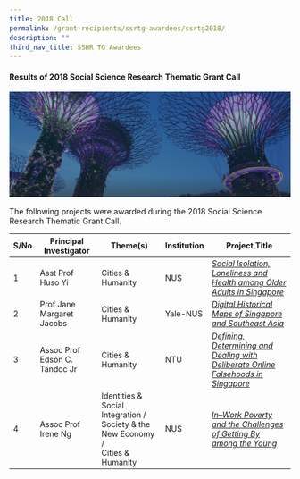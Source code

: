 ```yaml
---
title: 2018 Call
permalink: /grant-recipients/ssrtg-awardees/ssrtg2018/
description: ""
third_nav_title: SSHR TG Awardees
---
```

#### **Results of 2018 Social Science Research Thematic Grant Call**
![](/images/hero-banner.png)

The following projects were awarded during the 2018 Social Science Research Thematic Grant Call. 


| S/No | Principal<br>Investigator | Theme(s) |Institution |Project Title |
| -------- | -------- | -------- | -------- |-------- |
| 1 | Asst Prof Huso Yi | Cities &amp; Humanity |NUS |*[Social Isolation, Loneliness and Health among Older Adults in Singapore](https://www.ssrc.edu.sg/projects/thematic-grant/huso2018/)*  |
| 2 |  Prof Jane Margaret Jacobs | Cities &amp; Humanity | Yale-NUS |*[Digital Historical Maps of Singapore and Southeast Asia](https://www.ssrc.edu.sg/projects/thematic-grant/jane2018/)* |
| 3 |  Assoc Prof Edson C. Tandoc Jr | Cities &amp; Humanity | NTU | *[Defining, Determining and Dealing with Deliberate Online Falsehoods in Singapore](https://www.ssrc.edu.sg/projects/thematic-grant/edson2018/)* |
| 4 |  Assoc Prof Irene Ng | Identities &amp; <br>Social Integration / Society &amp; the New Economy / <br> Cities &amp; Humanity  | NUS | *[In–Work Poverty and the Challenges of Getting By among the Young](https://www.ssrc.edu.sg/projects-awarded/thematic-grant/irene2018/)* |